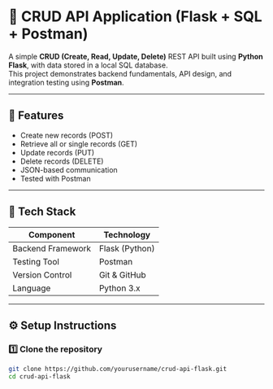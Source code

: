 # 🧩 CRUD API Application (Flask + SQL + Postman)

A simple **CRUD (Create, Read, Update, Delete)** REST API built using **Python Flask**, with data stored in a local SQL database.  
This project demonstrates backend fundamentals, API design, and integration testing using **Postman**.

---

## 🚀 Features

- Create new records (POST)
- Retrieve all or single records (GET)
- Update records (PUT)
- Delete records (DELETE)
- JSON-based communication
- Tested with Postman

---

## 🧠 Tech Stack

| Component | Technology |
|------------|-------------|
| Backend Framework | Flask (Python) |
| Testing Tool | Postman |
| Version Control | Git & GitHub |
| Language | Python 3.x |

---

## ⚙️ Setup Instructions

### 1️⃣ Clone the repository
```bash
git clone https://github.com/yourusername/crud-api-flask.git
cd crud-api-flask

